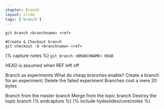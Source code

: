 ```yaml
---
chapter: Branch
layout: slide
tags: ['branch']
---
```


    git branch <branchname> <ref>

    #Create & Checkout branch
    git checkout -b <branchname> <ref>


{% capture notes %}
`git branch <BRANCHNAME> HEAD`

HEAD is assumed when REF left off

Branch as experiments
What do cheap branches enable?
Create a branch for an experiment; Delete the failed experiment
Branches cost a mere 20 bytes

Branch from the master branch
Merge from the topic branch
Destroy the topic branch
{% endcapture %}
{% include hydeslides/core/notes %}

